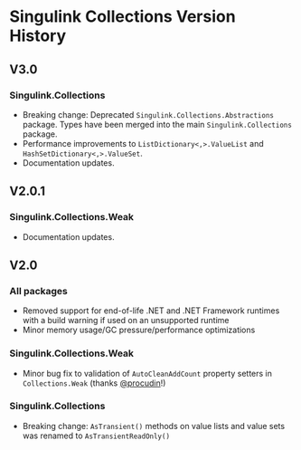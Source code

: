 # Singulink Collections Version History

## V3.0
### Singulink.Collections
- Breaking change: Deprecated `Singulink.Collections.Abstractions` package. Types have been merged into the main `Singulink.Collections` package.
- Performance improvements to `ListDictionary<,>.ValueList` and `HashSetDictionary<,>.ValueSet`.
- Documentation updates.

## V2.0.1
### Singulink.Collections.Weak
- Documentation updates.

## V2.0
### All packages
- Removed support for end-of-life .NET and .NET Framework runtimes with a build warning if used on an unsupported runtime
- Minor memory usage/GC pressure/performance optimizations

### Singulink.Collections.Weak
- Minor bug fix to validation of `AutoCleanAddCount` property setters in `Collections.Weak` (thanks [@procudin](https://github.com/procudin)!)

### Singulink.Collections
- Breaking change: `AsTransient()` methods on value lists and value sets was renamed to `AsTransientReadOnly()`
